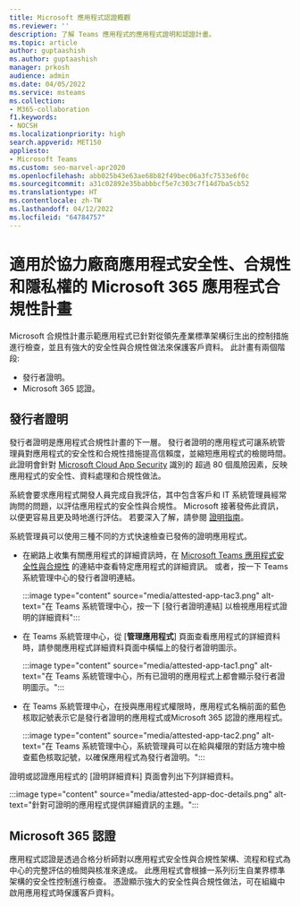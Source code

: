 ```yaml
---
title: Microsoft 應用程式認證概觀
ms.reviewer: ''
description: 了解 Teams 應用程式的應用程式證明和認證計畫。
ms.topic: article
author: guptaashish
ms.author: guptaashish
manager: prkosh
audience: admin
ms.date: 04/05/2022
ms.service: msteams
ms.collection:
- M365-collaboration
f1.keywords:
- NOCSH
ms.localizationpriority: high
search.appverid: MET150
appliesto:
- Microsoft Teams
ms.custom: seo-marvel-apr2020
ms.openlocfilehash: abb025b43e63ae68b82f49bec06a3fc7533e6f0c
ms.sourcegitcommit: a31c02892e35babbbcf5e7c303c7f14d7ba5cb52
ms.translationtype: HT
ms.contentlocale: zh-TW
ms.lasthandoff: 04/12/2022
ms.locfileid: "64784757"
---
```

# <a name="microsoft-365-app-compliance-program-for-security-compliance-and-privacy-of-third-party-apps"></a>適用於協力廠商應用程式安全性、合規性和隱私權的 Microsoft 365 應用程式合規性計畫

Microsoft 合規性計畫示範應用程式已針對從領先產業標準架構衍生出的控制措施進行檢查，並且有強大的安全性與合規性做法來保護客戶資料。 此計畫有兩個階段:

* 發行者證明。
* Microsoft 365 認證。

## <a name="publisher-attestation"></a>發行者證明

發行者證明是應用程式合規性計畫的下一層。 發行者證明的應用程式可讓系統管理員對應用程式的安全性和合規性措施提高信賴度，並縮短應用程式的檢閱時間。 此證明會針對 [Microsoft Cloud App Security](https://www.microsoft.com/microsoft-365/enterprise-mobility-security/cloud-app-security) 識別的 超過 80 個風險因素，反映應用程式的安全性、資料處理和合規性做法。

系統會要求應用程式開發人員完成自我評估，其中包含客戶和 IT 系統管理員經常詢問的問題，以評估應用程式的安全性與合規性。 Microsoft 接著發佈此資訊，以便更容易且更及時地進行評估。 若要深入了解，請參閱 [證明指南](/microsoft-365-app-certification/docs/enterprise-app-attestation-guide)。

系統管理員可以使用三種不同的方式快速檢查已發佈的證明應用程式。

* 在網路上收集有關應用程式的詳細資訊時，在 [Microsoft Teams 應用程式安全性與合規性](/microsoft-365-app-certification/teams/teams-apps) 的連結中查看特定應用程式的詳細資訊。 或者，按一下 Teams 系統管理中心的發行者證明連結。

  :::image type="content" source="media/attested-app-tac3.png" alt-text="在 Teams 系統管理中心，按一下 [發行者證明連結] 以檢視應用程式證明的詳細資料":::

* 在 Teams 系統管理中心，從 [**管理應用程式**] 頁面查看應用程式的詳細資料時，請參閱應用程式詳細資料頁面中橫幅上的發行者證明圖示。

  :::image type="content" source="media/attested-app-tac1.png" alt-text="在 Teams 系統管理中心，所有已證明的應用程式上都會顯示發行者證明圖示。":::

* 在 Teams 系統管理中心，在授與應用程式權限時，應用程式名稱前面的藍色核取記號表示它是發行者證明的應用程式或Microsoft 365 認證的應用程式。

   :::image type="content" source="media/attested-app-tac2.png" alt-text="在 Teams 系統管理中心，系統管理員可以在給與權限的對話方塊中檢查藍色核取記號，以確保應用程式為發行者證明。":::

證明或認證應用程式的 [證明詳細資料] 頁面會列出下列詳細資料。

:::image type="content" source="media/attested-app-doc-details.png" alt-text="針對可證明的應用程式提供詳細資訊的主題。":::

## <a name="microsoft-365-certification"></a>Microsoft 365 認證

應用程式認證是透過合格分析師對以應用程式安全性與合規性架構、流程和程式為中心的完整評估的檢閲與核准來達成。 此應用程式會根據一系列衍生自業界標準架構的安全性控制進行檢查。 憑證顯示強大的安全性與合規性做法，可在組織中啟用應用程式時保護客戶資料。

<!--- TBD: Parking some content for later review. Check if this content needs to be published.

We also have a few more quality and security checks for apps. We have launched Microsoft Cloud App Security (MCAS) program for the customer who have E5 or EMS license, where we rate risk for your cloud apps based on regulatory certification, industry standards, and best practices. We are also working on an Apps Quality Score system (launching soon) for all apps on Teams platform, and you will be able to check an app’s quality score quickly on Teams Store.

--->
